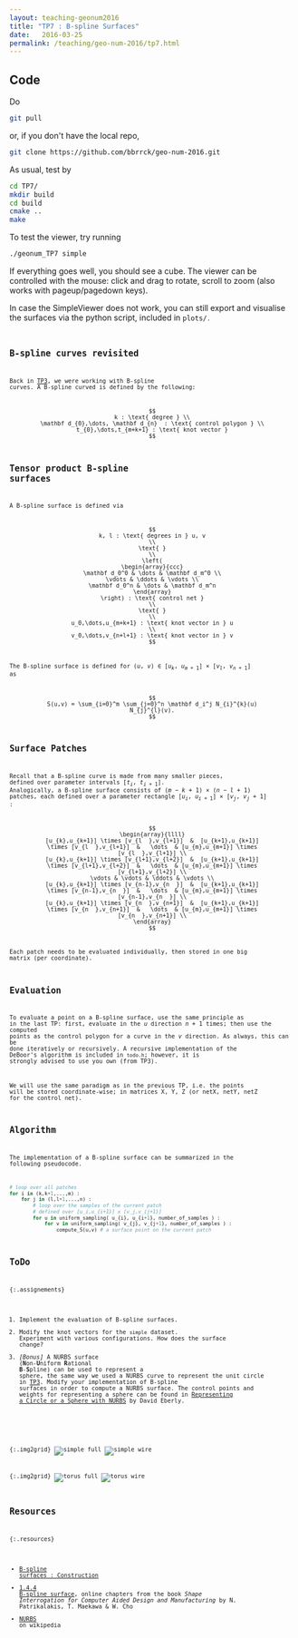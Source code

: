 ```yaml
---
layout: teaching-geonum2016
title: "TP7 : B-spline Surfaces"
date:   2016-03-25
permalink: /teaching/geo-num-2016/tp7.html
---
```


## Code
Do
```bash
git pull
```
or, if you don't have the local repo,
```bash
git clone https://github.com/bbrrck/geo-num-2016.git
```
As usual, test by
```bash
cd TP7/
mkdir build
cd build
cmake ..
make
```

To test the viewer, try running
```bash
./geonum_TP7 simple
```
If everything goes well, you should see a cube. The viewer can be controlled with the mouse: click and drag to rotate, scroll to zoom (also works with pageup/pagedown keys).

In case the SimpleViewer does not work, you can still export and visualise the surfaces via the python script, included in <code>plots/<code>.


## B-spline curves revisited
Back in [TP3](tp3.html), we were working with B-spline curves.
A B-spline curved is defined by the following:

$$
k : \text{ degree } \\
\mathbf d_{0},\dots, \mathbf d_{n}  : \text{ control polygon } \\
t_{0},\dots,t_{m+k+1} : \text{ knot vector }
$$

## Tensor product B-spline surfaces
A B-spline surface is defined via

$$
k, l : \text{ degrees in } u, v
\\
\text{ }
\\
\left(
\begin{array}{ccc}
 \mathbf d_0^0 & \dots & \mathbf d_m^0 \\
 \vdots & \ddots & \vdots \\
 \mathbf d_0^n & \dots & \mathbf d_m^n
\end{array}
\right) : \text{ control net }
\\
\text{ }
\\
u_0,\dots,u_{m+k+1} : \text{ knot vector in } u
\\
v_0,\dots,v_{n+l+1} : \text{ knot vector in } v
$$

The B-spline surface is defined for $(u,v) \in [u_k,u_{m+1}] \times [v_l,v_{n+1}]$ as

$$
S(u,v) = \sum_{i=0}^m \sum_{j=0}^n \mathbf d_i^j N_{i}^{k}(u) N_{j}^{l}(v).
$$


## Surface Patches
Recall that a B-spline curve is made from many smaller pieces, defined over parameter intervals $[t_i,t_{i+1}]$.
Analogically, a B-spline surface consists of $(m-k+1) \times (n-l+1)$ patches, each defined over a parameter rectangle
$[u_i,u_{i+1}] \times [v_j,v_j+1]$ :

$$
\begin{array}{llll}
 [u_{k},u_{k+1}] \times [v_{l  },v_{l+1}]  &  [u_{k+1},u_{k+1}] \times [v_{l  },v_{l+1}]  &   \dots  & [u_{m},u_{m+1}] \times [v_{l  },v_{l+1}] \\
 [u_{k},u_{k+1}] \times [v_{l+1},v_{l+2}]  &  [u_{k+1},u_{k+1}] \times [v_{l+1},v_{l+2}]  &   \dots  & [u_{m},u_{m+1}] \times [v_{l+1},v_{l+2}] \\
 \vdots & \vdots & \ddots & \vdots \\
 [u_{k},u_{k+1}] \times [v_{n-1},v_{n  }]  &  [u_{k+1},u_{k+1}] \times [v_{n-1},v_{n  }]  &   \dots  & [u_{m},u_{m+1}] \times [v_{n-1},v_{n  }] \\
 [u_{k},u_{k+1}] \times [v_{n  },v_{n+1}]  &  [u_{k+1},u_{k+1}] \times [v_{n  },v_{n+1}]  &   \dots  & [u_{m},u_{m+1}] \times [v_{n  },v_{n+1}] \\
\end{array}
$$

Each patch needs to be evaluated individually, then stored in one big matrix (per coordinate).

## Evaluation
To evaluate a point on a B-spline surface, use the same principle as in the last TP: first, evaluate in the $u$ direction $n+1$ times; then use the computed points as the control polygon for a curve in the $v$ direction.
As always, this can be done iteratively or recursively.
A recursive implementation of the DeBoor's algorithm is included in <code>todo.h</code>; however, it is strongly advised to use you own (from TP3).

We will use the same paradigm as in the previous TP, i.e. the points will be stored coordinate-wise; in matrices X, Y, Z (or netX, netY, netZ for the control net).

## Algorithm
The implementation of a B-spline surface can be summarized in the following pseudocode.

```python
# loop over all patches
for i in (k,k+1,...,m) :
    for j in (l,l+1,...,n) :
        # loop over the samples of the current patch
        # defined over [u_i,u_{i+1}] x [v_j,v_{j+1}]
        for u in uniform_sampling( u_{i}, u_{i+1}, number_of_samples ) :
            for v in uniform_sampling( v_{j}, v_{j+1}, number_of_samples ) :
                compute_S(u,v) # a surface point on the current patch
```

## ToDo

{:.assignements}
1. Implement the evaluation of B-spline surfaces.
2. Modify the knot vectors for the <code>simple</code> dataset. Experiment with various configurations. How does the surface change?
3. *[Bonus]* A NURBS surface (**N**on-**U**niform **R**ational **B**-**S**pline) can be used to represent a sphere, the same way we used a NURBS curve to represent the unit circle in [TP3](tp3.html). Modify your implementation of B-spline surfaces in order to compute a NURBS surface. The control points and weights for representing a sphere can be found in [Representing a Circle or a Sphere with NURBS](http://www.geometrictools.com/Documentation/NURBSCircleSphere.pdf) by David Eberly.

<br />

{:.img2grid}
![simple full](/assets/geo-num-2016/tp7/simple-full.png)
![simple wire](/assets/geo-num-2016/tp7/simple-wire.png)

{:.img2grid}
![torus full](/assets/geo-num-2016/tp7/torus-full.png)
![torus wire](/assets/geo-num-2016/tp7/torus-wire.png)



## Resources

{:.resources}
* [B-spline surfaces : Construction](http://www.cs.mtu.edu/~shene/COURSES/cs3621/NOTES/surface/bspline-construct.html)
* [1.4.4 B-spline surface](http://web.mit.edu/hyperbook/Patrikalakis-Maekawa-Cho/node19.html),
   online chapters from the book *Shape Interrogation for Computer Aided Design and Manufacturing* by N. Patrikalakis, T. Maekawa &amp; W. Cho
* [NURBS](https://en.wikipedia.org/wiki/Non-uniform_rational_B-spline) on wikipedia
